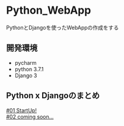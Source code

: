 # Python_WebApp
PythonとDjangoを使ったWebAppの作成をする

## 開発環境
* pycharm  
* python 3.7.1  
* Django 3

## Python x Djangoのまとめ

[#01 StartUp!](https://github.com/Yoshiki-Yamada/Python_WebApp/blob/master/README/%2301/StartUp.md)  
[#02 coming soon...]()  
